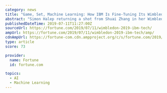 ```yaml
---
category: news
title: "Game, Set, Machine Learning: How IBM Is Fine-Tuning Its Wimbledon Tech"
abstract: "Simon Halep returning a shot from Shuai Zhang in her Wimbledon quarter-final match. The tennis tournament has become a key proving ground—and showcase—for IBM's technology.Glyn Kirk—AFP ..."
publishedDateTime: 2019-07-11T11:27:00Z
sourceUrl: https://fortune.com/2019/07/11/wimbledon-2019-ibm-tech/
ampUrl: https://fortune.com/2019/07/11/wimbledon-2019-ibm-tech/amp/
cdnAmpUrl: https://fortune-com.cdn.ampproject.org/c/s/fortune.com/2019/07/11/wimbledon-2019-ibm-tech/amp/
type: article
score: 73

provider:
  name: Fortune
  id: fortune.com

topics:
  - AI
  - Machine Learning
---
```

